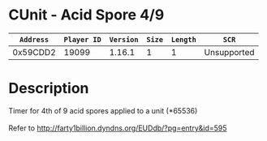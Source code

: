 # CUnit - Acid Spore 4/9

| `Address` | `Player ID` | `Version` | `Size` | `Length` | `SCR` |
| ---------- | ----------- | --------- | ------ | -------- | ---- |
| 0x59CDD2 | 19099 | 1.16.1 | 1 | 1 | Unsupported |

# Description

Timer for 4th of 9 acid spores applied to a unit (*65536)<br><br>Refer to http://farty1billion.dyndns.org/EUDdb/?pg=entry&id=595